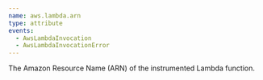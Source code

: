 ```yaml
---
name: aws.lambda.arn
type: attribute
events:
  - AwsLambdaInvocation
  - AwsLambdaInvocationError
---
```


The Amazon Resource Name (ARN) of the instrumented Lambda function.